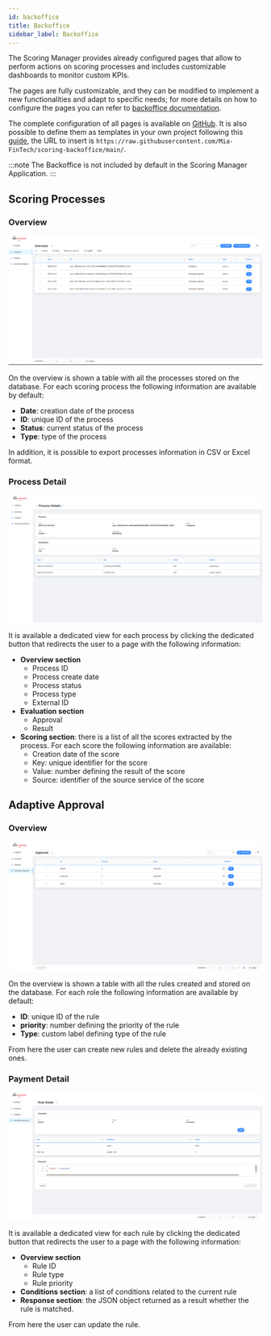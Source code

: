 ```yaml
---
id: backoffice
title: Backoffice
sidebar_label: Backoffice
---
```


<!--
WARNING: this file was automatically generated by Mia-Platform Doc Aggregator.
DO NOT MODIFY IT BY HAND.
Instead, modify the source file and run the aggregator to regenerate this file.
-->

The Scoring Manager provides already configured pages that allow to perform actions on scoring processes and includes customizable dashboards to monitor custom KPIs.

The pages are fully customizable, and they can be modified to implement a new functionalities and adapt to specific needs; for more details on how to configure the pages you can refer to [backoffice documentation](../../business_suite/backoffice/overview).

The complete configuration of all pages is available on [GitHub](https://github.com/Mia-FinTech/payment-backoffice#--backoffice-templates---payment).
It is also possible to define them as templates in your own project following this [guide](../../preview/microfrontend-composer/composer/configurator_settings#template-sources), the URL to insert is `https://raw.githubusercontent.com/Mia-FinTech/scoring-backoffice/main/`.

:::note
The Backoffice is not included by default in the Scoring Manager Application.
:::

## Scoring Processes

### Overview

![Processes Overview](img/process-overview.png)

On the overview is shown a table with all the processes stored on the database. For each scoring process the following information are available by default:
- **Date**: creation date of the process
- **ID**: unique ID of the process
- **Status**: current status of the process
- **Type**: type of the process

In addition, it is possible to export processes information in CSV or Excel format.

### Process Detail

![Process Detail](img/process-detail.png)

It is available a dedicated view for each process by clicking the dedicated button that redirects the user to a page with the following information:
- **Overview section**
    - Process ID
    - Process create date
    - Process status
    - Process type
    - External ID
- **Evaluation section**
    - Approval
    - Result
- **Scoring section**: there is a list of all the scores extracted by the process. For each score the following information are available:
    - Creation date of the score
    - Key: unique identifier for the score
    - Value: number defining the result of the score
    - Source: identifier of the source service of the score

## Adaptive Approval

### Overview

![Adaptive Approval Overview](img/rule-overview.png)

On the overview is shown a table with all the rules created and stored on the database. For each role the following information are available by default:
- **ID**: unique ID of the rule
- **priority**: number defining the priority of the rule
- **Type**: custom label defining type of the rule

From here the user can create new rules and delete the already existing ones.

### Payment Detail

![Adaptive Approval Detail](img/rule-detail.png)

It is available a dedicated view for each rule by clicking the dedicated button that redirects the user to a page with the following information:
- **Overview section**
    - Rule ID
    - Rule type
    - Rule priority
- **Conditions section**: a list of conditions related to the current rule
- **Response section**: the JSON object returned as a result whether the rule is matched.

From here the user can update the rule.

